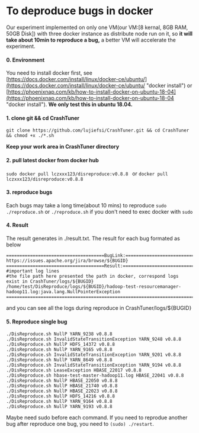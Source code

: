 # To deproduce bugs in docker

Our experiment implemented on only one VM(our VM:[8 kernal, 8GB RAM, 50GB Disk]) with three docker instance as distribute node run on it, so **it will take about 10min to reproduce a bug,** a better VM will accelerate the experiment.
#### 0. Environment
You need to install docker first, see [https://docs.docker.com/install/linux/docker-ce/ubuntu/](https://docs.docker.com/install/linux/docker-ce/ubuntu/ "docker install") or [https://phoenixnap.com/kb/how-to-install-docker-on-ubuntu-18-04](https://phoenixnap.com/kb/how-to-install-docker-on-ubuntu-18-04 "docker install").
**We only test this in ubuntu 18.04.**

#### 1. clone git && cd CrashTuner
`git clone https://github.com/lujiefsi/CrashTuner.git && cd CrashTuner && chmod +x ./*.sh`

**Keep your work area in CrashTuner directory**
#### 2. pull latest docker from docker hub
`sudo docker pull lczxxx123/disreproduce:v0.8.8 ` or `docker pull lczxxx123/disreproduce:v0.8.8`
#### 3. reproduce bugs
Each bugs may take a long time(about 10 mins) to reproduce
`sudo ./reproduce.sh` 
or `./reproduce.sh` if you don&apos;t need to exec docker with `sudo`
#### 4. Result
The result generates in ./result.txt. The result for each bug formated as below

    =====================================BugLink:==========================================
    https://issues.apache.org/jira/browse/${BUGID}
    =====================================Result:===========================================
    #important log lines 
	#the file path here presented the path in docker, correspond logs exist in CrashTuner/logs/${BUGID}
	/home/test/DisReproduce/logs/${BUGID}/hadoop-test-resourcemanager-hadoop11.log:java.lang.NullPointerException
    =======================================================================================
	
and you can see all the logs during reproduce in CrashTuner/logs/${BUGID}
#### 5. Reproduce single bug

	./DisReproduce.sh NullP YARN_9238 v0.8.8
	./DisReproduce.sh InvalidStateTransitionException YARN_9248 v0.8.8
	./DisReproduce.sh NullP HDFS_14372 v0.8.8
	./DisReproduce.sh NullP YARN_9165 v0.8.8
	./DisReproduce.sh InvalidStateTransitionException YARN_9201 v0.8.8
	./DisReproduce.sh NullP YARN_8649 v0.8.8
	./DisReproduce.sh InvalidStateTransitionException YARN_9194 v0.8.8
	./DisReproduce.sh LeaseException HBASE_22017 v0.8.8
	./DisReproduce.sh hbase-test-master-hadoop11.log HBASE_22041 v0.8.8
	./DisReproduce.sh NullP HBASE_22050 v0.8.8
	./DisReproduce.sh NullP HBASE_21740 v0.8.8
	./DisReproduce.sh NullP HBASE_22023 v0.8.8
	./DisReproduce.sh NullP HDFS_14216 v0.8.8
	./DisReproduce.sh NullP YARN_9164 v0.8.8
	./DisReproduce.sh NullP YARN_9193 v0.8.8	
Maybe need sudo before each command.
If you need to reprodue another bug after reproduce one bug, you need to `(sudo) ./restart`.
	
